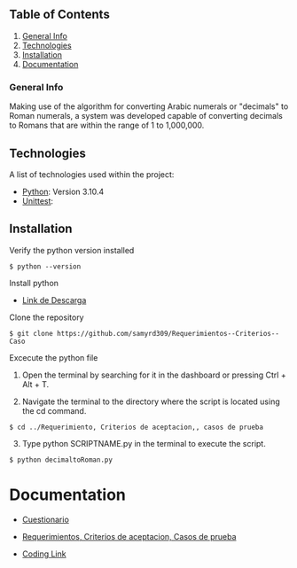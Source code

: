 ## Table of Contents
1. [General Info](#general-info)
2. [Technologies](#technologies)
3. [Installation](#installation)
4. [Documentation](#documentation)

### General Info
Making use of the algorithm for converting Arabic numerals or "decimals" to Roman numerals, a system was developed capable of converting decimals to Romans that are within the range of 1 to 1,000,000.
## Technologies

A list of technologies used within the project:
* [Python](https://www.python.org): Version 3.10.4 
* [Unittest](https://docs.python.org/3/library/unittest.html): 
## Installation

Verify the python version installed
```
$ python --version
```

Install python

 * [Link de Descarga](https://ubunlog.com/python-3-9-como-instalar-en-ubuntu-20-04/)


Clone the repository
```
$ git clone https://github.com/samyrd309/Requerimientos--Criterios--Caso
```

Excecute the python file
1. Open the terminal by searching for it in the dashboard or pressing Ctrl + Alt + T.

2. Navigate the terminal to the directory where the script is located using the cd command.
```
$ cd ../Requerimiento, Criterios de aceptacion,, casos de prueba
```
3. Type python SCRIPTNAME.py in the terminal to execute the script.
  ```
  $ python decimaltoRoman.py
  ```

# Documentation

* [Cuestionario](/Documentos/Cuestionario)

* [Requerimientos, Criterios de aceptacion, Casos de prueba](/Documentos/Requerimiento,Criteriosdeaceptacion,casosdeprueba)

* [Coding Link](https://youtube.com/playlist?list=PLS1EHApfBXygwBv2HzzWzMfHtUUdcrA9V)